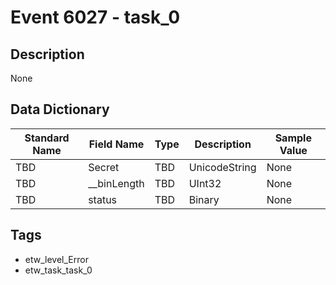 # Event 6027 - task_0

## Description
None

## Data Dictionary
|Standard Name|Field Name|Type|Description|Sample Value|
|---|---|---|---|---|
|TBD|Secret|TBD|UnicodeString|None|None|
|TBD|__binLength|TBD|UInt32|None|None|
|TBD|status|TBD|Binary|None|None|

## Tags
* etw_level_Error
* etw_task_task_0
